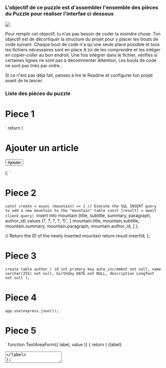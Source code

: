 ### L'objectif de ce puzzle est d'assembler l'ensemble des pièces du Puzzle pour réaliser l'interfae ci dessous

<img src="./puzzle.png" />

Pour remplir cet objectif, tu n'as pas besoin de coder la moindre chose. Ton objectif est de décortiquer la structure du projet pour y placer les bouts de code suivant. Chaque bout de code n'a qu'une seule place possible et tous les fichiers nécessaires sont en place
A toi de les comprendre et les intéger en copier-coller au bon endroit. Une fois intégrer dans le fichier, vérifies si certaines lignes ne sont pas à décommenter
Attention, Les bouts de code ne sont pas triès par ordre..

Si ce n'est pas déjà fait, penses à lire le Readme et configurer ton projet avant de te lancer.

### Liste des pièces du puzzle

# Piece 1

`
return (

<main>
<h1>Ajouter un article</h1>
<form onSubmit={handleArticle}>
<InputForm label="Titre de l'article" value={title} />
<InputForm label="Sous titre de l'article" value={subtitle} />
<TextAreaForm label="Description" value={paragraph} />
<InputForm label="Résumé" value={summary} />
<SelectForm
          label="Auteur"
          value={author}
          path="authors"
          property="name"
        />
<button type="submit" className="btn">
Ajouter
</button>
</form>
</main>
);
`

# Piece 2

`const create = async (mountain) => {
  // Execute the SQL INSERT query to add a new mountain to the "mountain" table
  const [result] = await client.query(
   `insert into mountain (title, subtitle, summary, paragraph, author_id) values (?, ?, ?, ?, ?)`,
[
mountain.title,
mountain.subtitle,
mountain.summary,
mountain.paragraph,
mountain.author_id,
]
);

// Return the ID of the newly inserted mountain
return result.insertId;
};`

# Piece 3

`create table author (
  id int primary key auto_increment not null,
  name varchar(255) not null,
  birthday DATE not NULL,
  description LongText not null
);`

# Piece 4

`app.use(express.json());`

# Piece 5

`
function TextAreaForm({ label, value }) {
return (
<label>
{label}
<textarea type="text" ref={value} required />
</label>
);
}

TextAreaForm.propTypes = {
value: PropTypes.string.isRequired,
label: PropTypes.string.isRequired,
};
`

# Piece 6

`{
  path: "/ajouter",
  element: <MountainsForms />,
},`

# Piece 7

`const mountain = req.body;`

# Piece 8

`
const handleArticle = useCallback(
async (event) => {
event.preventDefault();

      try {
        const data = {
          title: title.current.value,
          subtitle: subtitle.current.value,
          paragraph: paragraph.current.value,
          summary: summary.current.value,
          author_id: author.current.value,
        };
        await connexion.post("/api/mountains", data);
        navigate("/");
      } catch (error) {
        console.error(error);
      }
    },
    [navigate]

);

`

# Piece 9

`
const [options, setOptions] = useState([]);

useEffect(() => {
(async () => {
try {
const myOptions = await connexion.get(`/api/${path}`);
setOptions(myOptions.data);
} catch (error) {
console.error(error);
}
})();
}, [path]);

`

# Piece 10

`router.post("/mountains", mountains.add);`

# Piece 11

`
INSERT INTO author (name, birthday, description) VALUES ('John Doe', '1985-05-03', 'Lorem ipsum dolor sit amet, consectetur adipiscing elit, sed do eiusmod tempor incididunt ut labore et dolore magna aliqua. Ut enim ad minim veniam, quis nostrud exercitation ullamco laboris nisi ut aliquip ex ea commodo consequat. Duis aute irure dolor in reprehenderit in voluptate velit esse cillum dolore eu fugiat nulla pariatur. Excepteur sint occaecat cupidatat non proident, sunt in culpa qui officia deserunt mollit anim id est laborum.'), ('Jane Smith', '1975-08-03', 'Lorem ipsum dolor sit amet, consectetur adipiscing elit, sed do eiusmod tempor incididunt ut labore et dolore magna aliqua. Ut enim ad minim veniam, quis nostrud exercitation ullamco laboris nisi ut aliquip ex ea commodo consequat. Duis aute irure dolor in reprehenderit in voluptate velit esse cillum dolore eu fugiat nulla pariatur. Excepteur sint occaecat cupidatat non proident, sunt in culpa qui officia deserunt mollit anim id est laborum.'), ('Bob MacLinsay','1985-05-03', 'Lorem ipsum dolor sit amet, consectetur adipiscing elit, sed do eiusmod tempor incididunt ut labore et dolore magna aliqua. Ut enim ad minim veniam, quis nostrud exercitation ullamco laboris nisi ut aliquip ex ea commodo consequat. Duis aute irure dolor in reprehenderit in voluptate velit esse cillum dolore eu fugiat nulla pariatur. Excepteur sint occaecat cupidatat non proident, sunt in culpa qui officia deserunt mollit anim id est laborum.'), ('Michael Johnson', '1990-12-03', 'Lorem ipsum dolor sit amet, consectetur adipiscing elit, sed do eiusmod tempor incididunt ut labore et dolore magna aliqua. Ut enim ad minim veniam, quis nostrud exercitation ullamco laboris nisi ut aliquip ex ea commodo consequat. Duis aute irure dolor in reprehenderit in voluptate velit esse cillum dolore eu fugiat nulla pariatur. Excepteur sint occaecat cupidatat non proident, sunt in culpa qui officia deserunt mollit anim id est laborum.'), ('Emily Davis', '1983-03-03', 'Lorem ipsum dolor sit amet, consectetur adipiscing elit, sed do eiusmod tempor incididunt ut labore et dolore magna aliqua. Ut enim ad minim veniam, quis nostrud exercitation ullamco laboris nisi ut aliquip ex ea commodo consequat. Duis aute irure dolor in reprehenderit in voluptate velit esse cillum dolore eu fugiat nulla pariatur. Excepteur sint occaecat cupidatat non proident, sunt in culpa qui officia deserunt mollit anim id est laborum.'), ('Sarah Brown', '1978-05-15', 'Lorem ipsum dolor sit amet, consectetur adipiscing elit, sed do eiusmod tempor incididunt ut labore et dolore magna aliqua. Ut enim ad minim veniam, quis nostrud exercitation ullamco laboris nisi ut aliquip ex ea commodo consequat. Duis aute irure dolor in reprehenderit in voluptate velit esse cillum dolore eu fugiat nulla pariatur. Excepteur sint occaecat cupidatat non proident, sunt in culpa qui officia deserunt mollit anim id est laborum.');

`

# Piece 12

`
InputForm.propTypes = {
value: PropTypes.string.isRequired,
label: PropTypes.string.isRequired,
};

`

# Piece 13

`
const title = useRef();
const subtitle = useRef();
const paragraph = useRef();
const summary = useRef();
const author = useRef();
const navigate = useNavigate();

`

# Piece 14

`
h1 {
text-align: center;
}

form {
display: flex;
flex-direction: column;
justify-content: center;
margin: 2rem 15%;
border: 1px solid lightskyblue;
border-radius: 2rem;
padding: 2%;
}

label {
font-weight: 800;
}

`

# Piece 15

`function InputForm({ label, value }) {
  return (
    <label>
      {label}
      <input type="text" ref={value} required />
    </label>
  );
}`

# Piece 16

`
return (
<label>
{label}
<select ref={value}>
{options.map((opt) => (

<option key={opt.id} value={opt.id}>
{opt[property]}
</option>
))}
</select>
</label>
);

`

# Piece 17

`
const cors = require("cors");

app.use(
cors({
origin: [
process.env.CLIENT_URL, // keep this one, after checking the value in`server/.env`",
],
})
);

`

# Piece 18

`
const authors = require("./controllers/authors");

router.get("/authors", authors.browse);

`

# Piece 19

`
try {
// Insert the mountain into the database
const insertId = await mountainsModel.create(mountain);

    // Respond with HTTP 201 (Created) and the ID of the newly inserted mountain
    res.status(201).json({ insertId });

} catch (err) {
// Pass any errors to the error-handling middleware
next(err);
}

`

# Piece 20

`
const browse = async (req, res, next) => {
try {
// Fetch all montains from the database
const authors = await authorsModel.readAll();

    // Respond with the montains in JSON format
    res.status(200).json(authors);

} catch (err) {
// Pass any errors to the error-handling middleware
next(err);
}
};

`

# Piece 21

`
nav {
display: flex;
justify-content: space-around;
}

.btn {
background-color: lightskyblue;
margin: 0.5rem 1rem;
padding: 1rem 1.5rem;
border-radius: 0.4rem;
text-decoration: none;
color: white;
font-weight: 800;
}

`

# Piece 22

`
import axios from "axios";

const instance = axios.create({
baseURL: import.meta.env.VITE_API_URL,
});

export default instance;

`

# Piece 23

`

<nav>
<Link to="/">
  <h1>Get All Puzzle</h1>
</Link>
<Link to="/ajouter" className="btn">
  Créer
</Link>
</nav>`

# Piece 24

`
const readAll = async () => {
  // Execute the SQL SELECT query to retrieve all cars from the "car" table
  const [authors] = await client.query(`select \* from author`);

// Return the array of cars
return authors;
};

`
